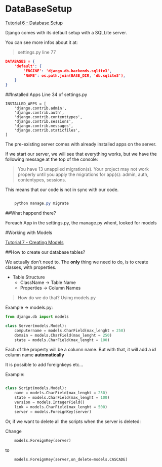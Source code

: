 # DataBaseSetup

[Tutorial 6 - Database Setup](https://www.youtube.com/watch?v=IU3LbtbmXXI&index=6&list=PL6gx4Cwl9DGBlmzzFcLgDhKTTfNLfX1IK)

Django comes with its default setup with a SQLLite server.

You can see more infos about it at:

>settings.py line 77

```Json
DATABASES = {
    'default': {
        'ENGINE': 'django.db.backends.sqlite3',
        'NAME': os.path.join(BASE_DIR, 'db.sqlite3'),
    }
}
```

##Installed Apps
    Line 34 of settings.py

```Pyhton
INSTALLED_APPS = [
    'django.contrib.admin',
    'django.contrib.auth',
    'django.contrib.contenttypes',
    'django.contrib.sessions',
    'django.contrib.messages',
    'django.contrib.staticfiles',
]
```

The pre-existing server comes with already installed apps on the server.

If we start our server, we will see that everything works, but we have the following message at the top of the console:
> You have 13 unapplied migration(s). Your project may not work properly until you apply the migrations for app(s): admin, auth, contentypes, sessions.

This means that our code is not in sync with our code.

```powershell

    python manage.py migrate

```

##What happend there?

Foreach App in the settings.py, the manage.py whent, looked for models 

#Working with Models

[Tutorial 7 - Creating Models](https://www.youtube.com/watch?v=UpssHYl6bjA&list=PL6gx4Cwl9DGBlmzzFcLgDhKTTfNLfX1IK&index=7)

##How to create our database tables?

We actually don't need to. The  **only** thing we need to do, is to create classes, with properties.

* Table Structure
    * ClassName  -> Table Name 
    * Properties -> Column Names

> How do we do that?
> Using models.py

Example -> models.py:

```python
from django.db import models

class Server(models.Model):
    computername = models.CharField(max_lenght = 250)
    domain = models.CharField(max_lenght = 250)
    state = models.CharField(max_lenght = 100)

```

Each of the property will be a column name. But with that, it will add a *id* column name **automatically**

It is possible to add foreignkeys etc...

Example:

```Python

class Script(models.Model):
    name = models.CharField(max_lenght = 250)
    state = models.CharField(max_lenght = 100)
    version = models.IntegerField()
    link = models.CharField(max_lenght = 500)
    server = models.ForeignKey(server)
```

Or, if we want to delete all the scripts when the server is deleted:

Change 
```python
    models.ForeignKey(server)
```

to

```python
    models.ForeignKey(server,on_delete=models.CASCADE)
```